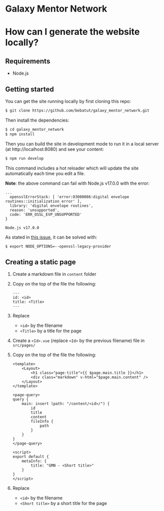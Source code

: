 Galaxy Mentor Network
=====================

# How can I generate the website locally?

## Requirements

- Node.js

## Getting started

You can get the site running locally by first cloning this repo:

```sh
$ git clone https://github.com/bebatut/galaxy_mentor_network.git
```

Then install the dependencies:

```sh
$ cd galaxy_mentor_network
$ npm install
```

Then you can build the site in development mode to run it in a local server (at http://localhost:8080) and see your content:

```sh
$ npm run develop
```

This command includes a hot reloader which will update the site automatically each time you edit a file.

**Note**: the above command can fail with Node.js v17.0.0 with the error:

```
...
  opensslErrorStack: [ 'error:03000086:digital envelope routines::initialization error' ],
  library: 'digital envelope routines',
  reason: 'unsupported',
  code: 'ERR_OSSL_EVP_UNSUPPORTED'
}

Node.js v17.0.0
```

As stated in [this issue](https://github.com/vercel/next.js/issues/30078#issuecomment-947338268), it can be solved with:

```sh
$ export NODE_OPTIONS=--openssl-legacy-provider
```

## Creating a static page

1. Create a markdown file in `content` folder
2. Copy on the top of the file the following:

    ```
    ---
    id: <id>
    title: <Title>
    ---
    ```

3. Replace
    - `<id>` by the filename
    - `<Title>` by a title for the page
4. Create a `<Id>.vue` (replace `<Id>` by the previous filename) file in `src/pages/`
5. Copy on the top of the file the following:

    ```
    <template>
        <Layout>
            <h1 class="page-title">{{ $page.main.title }}</h1>
            <div class="markdown" v-html="$page.main.content" />
        </Layout>
    </template>

    <page-query>
    query {
        main: insert (path: "/content/<id>/") {
            id
            title
            content
            fileInfo {
                path
            }
        }
    }
    </page-query>

    <script>
    export default {
        metaInfo: {
            title: "GMN - <Short title>"
        }
    }
    </script>
    ```

6. Replace
    - `<id>` by the filename
    - `<Short title>` by a short title for the page

